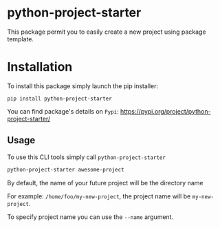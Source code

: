# python-project-starter

This package permit you to easily create a new project using package template.

# Installation

To install this package simply launch the pip installer: 
```
pip install python-project-starter
```

You can find package's details on `Pypi`: https://pypi.org/project/python-project-starter/

## Usage

To use this CLI tools simply call `python-project-starter`

```bash
python-project-starter awesome-project
```

By default, the name of your future project will be the directory name 

For example: `/home/foo/my-new-project`, the project name will be `my-new-project`.

To specify project name you can use the `--name` argument.
